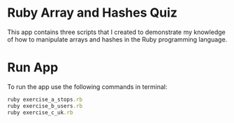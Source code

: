 # Ruby Array and Hashes Quiz
This app contains three scripts that I created to demonstrate my knowledge of how to manipulate 
arrays and hashes in the Ruby programming language.

# Run App
To run the app use the following commands in terminal:
```Ruby
ruby exercise_a_stops.rb
ruby exercise_b_users.rb
ruby exercise_c_uk.rb
```
